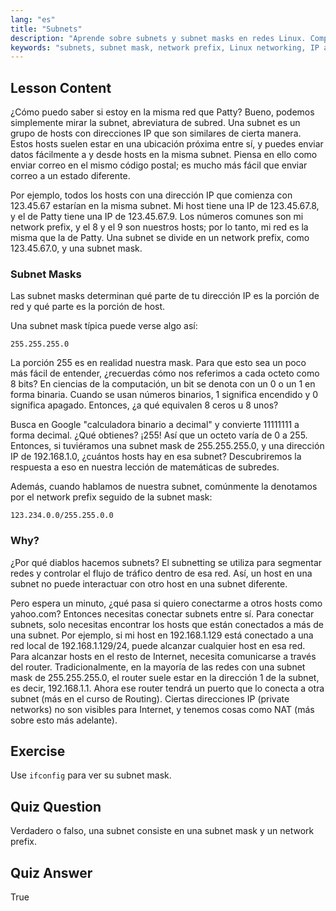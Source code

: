 ```yaml
---
lang: "es"
title: "Subnets"
description: "Aprende sobre subnets y subnet masks en redes Linux. Comprende los prefijos de red y cómo las subnets segmentan el tráfico. ¡Empieza con esta guía para principiantes!"
keywords: "subnets, subnet mask, network prefix, Linux networking, IP address, principiante, tutorial, ifconfig"
---
```


## Lesson Content

¿Cómo puedo saber si estoy en la misma red que Patty? Bueno, podemos simplemente mirar la subnet, abreviatura de subred. Una subnet es un grupo de hosts con direcciones IP que son similares de cierta manera. Estos hosts suelen estar en una ubicación próxima entre sí, y puedes enviar datos fácilmente a y desde hosts en la misma subnet. Piensa en ello como enviar correo en el mismo código postal; es mucho más fácil que enviar correo a un estado diferente.

Por ejemplo, todos los hosts con una dirección IP que comienza con 123.45.67 estarían en la misma subnet. Mi host tiene una IP de 123.45.67.8, y el de Patty tiene una IP de 123.45.67.9. Los números comunes son mi network prefix, y el 8 y el 9 son nuestros hosts; por lo tanto, mi red es la misma que la de Patty. Una subnet se divide en un network prefix, como 123.45.67.0, y una subnet mask.

### Subnet Masks

Las subnet masks determinan qué parte de tu dirección IP es la porción de red y qué parte es la porción de host.

Una subnet mask típica puede verse algo así:

```plaintext
255.255.255.0
```

La porción 255 es en realidad nuestra mask. Para que esto sea un poco más fácil de entender, ¿recuerdas cómo nos referimos a cada octeto como 8 bits? En ciencias de la computación, un bit se denota con un 0 o un 1 en forma binaria. Cuando se usan números binarios, 1 significa encendido y 0 significa apagado. Entonces, ¿a qué equivalen 8 ceros u 8 unos?

Busca en Google "calculadora binario a decimal" y convierte 11111111 a forma decimal. ¿Qué obtienes? ¡255! Así que un octeto varía de 0 a 255. Entonces, si tuviéramos una subnet mask de 255.255.255.0, y una dirección IP de 192.168.1.0, ¿cuántos hosts hay en esa subnet? Descubriremos la respuesta a eso en nuestra lección de matemáticas de subredes.

Además, cuando hablamos de nuestra subnet, comúnmente la denotamos por el network prefix seguido de la subnet mask:

```plaintext
123.234.0.0/255.255.0.0
```

### Why?

¿Por qué diablos hacemos subnets? El subnetting se utiliza para segmentar redes y controlar el flujo de tráfico dentro de esa red. Así, un host en una subnet no puede interactuar con otro host en una subnet diferente.

Pero espera un minuto, ¿qué pasa si quiero conectarme a otros hosts como yahoo.com? Entonces necesitas conectar subnets entre sí. Para conectar subnets, solo necesitas encontrar los hosts que están conectados a más de una subnet. Por ejemplo, si mi host en 192.168.1.129 está conectado a una red local de 192.168.1.129/24, puede alcanzar cualquier host en esa red. Para alcanzar hosts en el resto de Internet, necesita comunicarse a través del router. Tradicionalmente, en la mayoría de las redes con una subnet mask de 255.255.255.0, el router suele estar en la dirección 1 de la subnet, es decir, 192.168.1.1. Ahora ese router tendrá un puerto que lo conecta a otra subnet (más en el curso de Routing). Ciertas direcciones IP (private networks) no son visibles para Internet, y tenemos cosas como NAT (más sobre esto más adelante).

## Exercise

Use `ifconfig` para ver su subnet mask.

## Quiz Question

Verdadero o falso, una subnet consiste en una subnet mask y un network prefix.

## Quiz Answer

True
